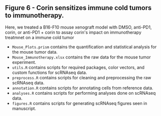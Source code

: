 ## Figure 6 - Corin sensitizes immune cold tumors to immunotherapy.
Here, we treated a B16-F10 mouse xenograft model with DMSO, anti-PD1, corin, or anti-PD1 + corin to assay corin's impact on immunotherapy treatmnet on a immune cold tumor
  - `Mouse_Plots.prism` contains the quantification and statistical analysis for the mouse tumor data.
  - `Mouse_Immunotherapy.xlsx` contains the raw data for the mouse tumor experiment. 
  - `utils.R` contains scripts for required packages, color vectors, and custom functions for scRNAseq data.
  - `preprocess.R` contains scripts for cleaning and preprocessing the raw scRNAseq data.
  - `annotation.R` contains scripts for annotating cells from reference data.
  - `analyses.R` contains scripts for performing analyses done on scRNAseq data.
  - `figures.R` contains scripts for generating scRNAseq figures seen in manuscript.

